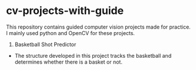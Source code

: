 # cv-projects-with-guide
This repository contains guided computer vision projects made for practice. I mainly used python and OpenCV for these projects.

1. Basketball Shot Predictor
 * The structure developed in this project tracks the basketball and determines whether there is a basket or not.
